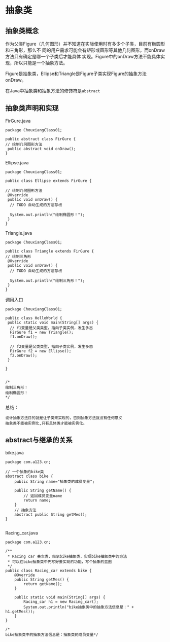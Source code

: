 # 抽象类

## 抽象类概念

作为父类Figure（几何图形）并不知道在实际使用时有多少个子类，目前有椭圆形和三角形，那么不
同的用户需求可能会有矩形或圆形等其他几何图形，而onDraw方法只有确定是哪一个子类后才能具体
实现。Figure中的onDraw方法不能具体实现，所以只能是一个抽象方法。

Figure是抽象类，Ellipse和Triangle是Figure子类实现Figure的抽象方法onDraw。

在Java中抽象类和抽象方法的修饰符是`abstract`

## 抽象类声明和实现
FirGure.java
``` 
package ChouxiangClass01;

public abstract class FirGure {
// 绘制几何图形方法
 public abstract void onDraw();
}
```

Ellipse.java
``` 
package ChouxiangClass01;

public class Ellipse extends FirGure {
 
// 绘制几何图形方法
 @Override
 public void onDraw() {
  // TODO 自动生成的方法存根

  System.out.println("绘制椭圆形！");
 }
}

```
Triangle.java
``` 
package ChouxiangClass01;

public class Triangle extends FirGure {
// 绘制三角形
 @Override
 public void onDraw() {
  // TODO 自动生成的方法存根

  System.out.println("绘制三角形！");
 }
}
```

调用入口
``` 
package ChouxiangClass01;

public class HelloWorld {
 public static void main(String[] args) {
  // f1变量是父类类型，指向子类实例，发生多态
  FirGure f1 = new Triangle();
  f1.onDraw();
  
  // f2变量是父类类型，指向子类实例，发生多态
  FirGure f2 = new Ellipse();
  f2.onDraw();
 }

}


/*
绘制三角形！
绘制椭圆形！
*/
```

总结：

```
设计抽象方法目的就是让子类来实现的，否则抽象方法就没有任何意义
抽象类不能被实例化,只有具体类才能被实例化。
```

## abstract与继承的关系

bike.java
``` 
package com.a123.cn;

// 一个抽象的bike类
abstract class bike {
    public String name="抽象类的成员变量";

    public String getName() {
        // 返回成员变量name
        return name;
    }
    // 抽象方法
    abstract public String getMes();
}


```

Racing_car.java
``` 
package com.a123.cn;

/**
 * Racing car 赛车类，继承bike抽象类，实现bike抽象类中的方法
 * 可以在bike抽象类中先写好要实现的功能，写个抽象的蓝图
 */
public class Racing_car extends bike {
    @Override
    public String getMes() {
        return getName();
    }

    public static void main(String[] args) {
        Racing_car h1 = new Racing_car();
        System.out.println("bike抽象类中的抽象方法信息是：" + h1.getMes());
    }
}

/*
bike抽象类中的抽象方法信息是：抽象类的成员变量*/


```